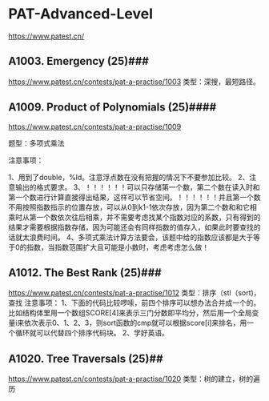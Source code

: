 # PAT-Advanced-Level
https://www.patest.cn/

## A1003. Emergency (25)###
https://www.patest.cn/contests/pat-a-practise/1003
类型：深搜，最短路径。

## A1009. Product of Polynomials (25)####
https://www.patest.cn/contests/pat-a-practise/1009

题型：多项式乘法

注意事项：

1、用到了double，%ld。注意浮点数在没有把握的情况下不要参加比较。
2、注意输出的格式要求。
3、！！！！！！可以只存储第一个数，第二个数在读入时和第一个数进行计算直接得出结果，这样可以节省空间。！！！！！！并且第一个数不用按照指数指示的位置存放，可以从0到k1-1依次存放，因为第二个数和和它相乘时从第一个数依次往后相乘，并不需要考虑找某个指数对应的系数，只有得到的结果才需要根据指数存储，因为可能还会有同样指数的值存入，如果此时要查找的话就太浪费时间。
4、多项式乘法计算方法要会，该题中给的指数应该都是大于等于0的指数，当指数范围扩大且可能是小数时，考虑考虑怎么做！

## A1012. The Best Rank (25)###
https://www.patest.cn/contests/pat-a-practise/1012
类型：排序（stl（sort)，查找
注意事项：
1、下面的代码比较啰嗦，前四个排序可以想办法合并成一个的。比如结构体里用一个数组SCORE[4]来表示三门分数即平均分，然后用一个全局变量i来依次表示0、1、2、3，则sort函数的cmp就可以根据score[i]来排名，用一个循环就可以代替四个排序代码块。
2、学好英语。

## A1020. Tree Traversals (25)##
https://www.patest.cn/contests/pat-a-practise/1020
类型：树的建立，树的遍历
